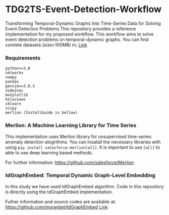 # TDG2TS-Event-Detection-Workflow
Transforming Temporal-Dynamic Graphs Into Time-Series Data for Solving Event Detection Problems
This repository provides a reference implementation for my proposed workflow. This workflow aims to solve event detection problems on temporal-dynamic graphs. You can find comlete datasets (size>100MB) in; [Link](https://drive.google.com/drive/folders/1D8P9LBHXERWN_r-hiTWNU4HDe3VmVHbx?usp=sharing)

### Requirements
    python>=3.8
    networkx
    numpy
    pandas
    gensim==3.8.3
    node2vec
    matplotlib
    holoviews
    sklearn
    scipy
    merlion (InstallGuide is bellow)

### Merlion: A Machine Learning Library for Time Series
This implementation uses Merlion library for unsupervised time-series anomaly detection alogrithms. You can insatall the necessary libraries with using ``pip install salesforce-merlion[all]``. It is important to use ``[all]`` to able to use deep learning based methods.

For further information:
https://github.com/salesforce/Merlion
 
### tdGraphEmbed: Temporal Dynamic Graph-Level Embedding
In this study we have used tdGraphEmbed algorithm. Code in this repository is directly using the tdGraphEmbed implementation.

Futher information and source codes are available at:
https://github.com/moranbel/tdGraphEmbed
[Link](http://www.kiraradinsky.com/files/Temporal_Dynamic_Graph_Embedding__CIKM.pdf?fbclid=IwAR30gmFRxA8jqjOppnL1kGhUpwXKMQ1aJ1hUBR4lGprSTeroEHl7eTtAT0w)
